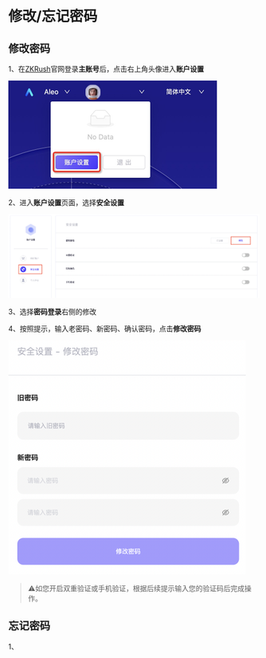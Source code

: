 # 修改/忘记密码

## 修改密码

1、在[ZKRush](https://www.zkrush.com)官网登录**主账号**后，点击右上角头像进入**账户设置**

<img src="../_media/enter_account_setting.png" alt="alt add_miner_account" style="zoom:50%;" />

2、进入**账户设置**页面，选择**安全设置**

<img src="../_media/enter_reset_passwd.png" alt="alt enter_reset_passwd" style="zoom:50%;" />

3、选择**密码登录**右侧的修改

4、按照提示，输入老密码、新密码、确认密码，点击**修改密码**

<img src="../_media/reset_passwd.png" alt="alt reset_passwd" style="zoom:50%;" />

> ⚠️如您开启双重验证或手机验证，根据后续提示输入您的验证码后完成操作。



## 忘记密码

1、





